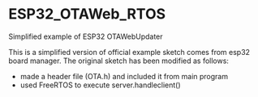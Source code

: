 # ESP32_OTAWeb_RTOS
Simplified example of ESP32 OTAWebUpdater

This is a simplified version of official example sketch comes from esp32 board manager. 
The original sketch has been modified as follows:

- made a header file (OTA.h) and included it from main program
- used FreeRTOS to execute server.handleclient()
